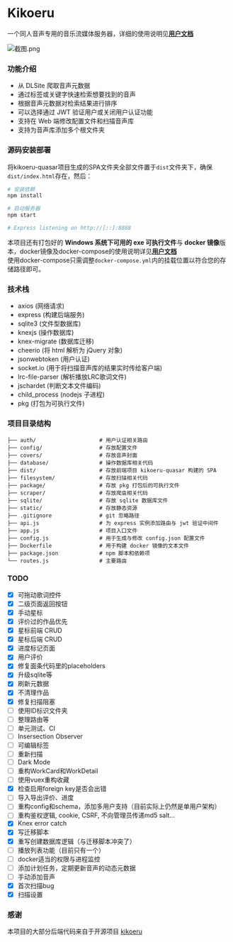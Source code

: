 # Kikoeru
一个同人音声专用的音乐流媒体服务器，详细的使用说明见[**用户文档**](./%E7%94%A8%E6%88%B7%E6%96%87%E6%A1%A3.md)

![截图.png](https://i.loli.net/2020/04/22/hjXW4PdsaoIt97U.png)

### 功能介绍
- 从 DLSite 爬取音声元数据
- 通过标签或关键字快速检索想要找到的音声
- 根据音声元数据对检索结果进行排序
- 可以选择通过 JWT 验证用户或关闭用户认证功能
- 支持在 Web 端修改配置文件和扫描音声库
- 支持为音声库添加多个根文件夹

### 源码安装部署
将kikoeru-quasar项目生成的SPA文件夹全部文件置于`dist`文件夹下，确保`dist/index.html`存在，然后：
```bash
# 安装依赖
npm install

# 启动服务器
npm start

# Express listening on http://[::]:8888
```
本项目还有打包好的 **Windows 系统下可用的 exe 可执行文件**与 **docker 镜像**版本，docker镜像及docker-compose的使用说明详见[**用户文档**](./%E7%94%A8%E6%88%B7%E6%96%87%E6%A1%A3.md)  
使用docker-compose只需调整`docker-compose.yml`内的挂载位置以符合您的存储路径即可。

### 技术栈
- axios (网络请求)
- express (构建后端服务)
- sqlite3 (文件型数据库)
- knexjs (操作数据库)
- knex-migrate (数据库迁移)
- cheerio (将 html 解析为 jQuery 对象)
- jsonwebtoken (用户认证)
- socket.io (用于将扫描音声库的结果实时传给客户端)
- lrc-file-parser (解析播放LRC歌词文件)
- jschardet (判断文本文件编码)
- child_process (nodejs 子进程)
- pkg (打包为可执行文件)


### 项目目录结构
```
├── auth/                    # 用户认证相关路由
├── config/                  # 存放配置文件
├── covers/                  # 存放音声封面
├── database/                # 操作数据库相关代码
├── dist/                    # 存放前端项目 kikoeru-quasar 构建的 SPA
├── filesystem/              # 存放扫描相关代码
├── package/                 # 存放 pkg 打包后的可执行文件
├── scraper/                 # 存放爬虫相关代码
├── sqlite/                  # 存放 sqlite 数据库文件
├── static/                  # 存放静态资源
├── .gitignore               # git 忽略路径
├── api.js                   # 为 express 实例添加路由与 jwt 验证中间件
├── app.js                   # 项目入口文件
├── config.js                # 用于生成与修改 config.json 配置文件
├── Dockerfile               # 用于构建 docker 镜像的文本文件
├── package.json             # npm 脚本和依赖项
└── routes.js                # 主要路由
```


### TODO
- [x] 可拖动歌词控件
- [x] 二级页面返回按钮
- [x] 手动星标
- [x] 评价过的作品优先
- [x] 星标前端 CRUD
- [x] 星标后端 CRUD
- [x] 进度标记页面
- [x] 用户评价
- [x] 修复面条代码里的placeholders
- [x] 升级sqlite等
- [x] 刷新元数据
- [x] 不清理作品
- [x] 修复扫描阻塞
- [ ] 使用ID标识文件夹
- [ ] 整理路由等
- [ ] 单元测试、CI
- [ ] Insersection Observer
- [ ] 可编辑标签
- [ ] 重新扫描
- [ ] Dark Mode
- [ ] 重构WorkCard和WorkDetail
- [ ] 使用vuex重构收藏
- [x] 检查启用foreign key是否会出错
- [ ] 导入导出评价、进度
- [ ] 重构config和schema，添加多用户支持（目前实际上仍然是单用户架构）
- [ ] 重构鉴权逻辑, cookie, CSRF, 不向管理员传递md5 salt...
- [x] Knex error catch
- [x] 写迁移脚本
- [x] 重写创建数据库逻辑（与迁移脚本冲突了）
- [ ] 播放列表功能（目前只有一个）
- [ ] docker适当的权限与进程监控
- [ ] 添加计划任务，定期更新音声的动态元数据
- [ ] 手动添加音声
- [x] 首次扫描bug
- [x] 扫描设置

### 感谢
本项目的大部分后端代码来自于开源项目 [kikoeru](https://github.com/nortonandrews/kikoeru)
